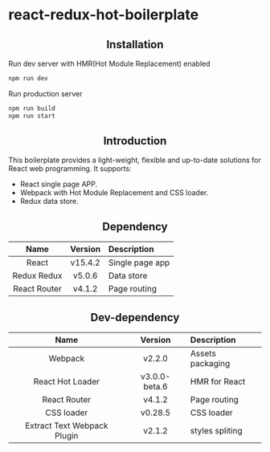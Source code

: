 # react-redux-hot-boilerplate

<h2 align="center">Installation</h2>

Run dev server with HMR(Hot Module Replacement) enabled

```bash
npm run dev
```

Run production server

```bash
npm run build
npm run start
```

<h2 align="center">Introduction</h2>

This boilerplate provides a light-weight, flexible and up-to-date solutions for React web programming. It supports:

* React single page APP.
* Webpack with Hot Module Replacement and CSS loader.
* Redux data store.

<h2 align="center">Dependency</h2>

|Name|Version|Description|
|:--:|:----:|:----------|
|React|v15.4.2|Single page app|
|Redux Redux|v5.0.6|Data store|
|React Router|v4.1.2|Page routing|

<h2 align="center">Dev-dependency</h2>

|Name|Version|Description|
|:--:|:----:|:----------|
|Webpack|v2.2.0|Assets packaging|
|React Hot Loader|v3.0.0-beta.6|HMR for React|
|React Router|v4.1.2|Page routing|
|CSS loader|v0.28.5|CSS loader|
|Extract Text Webpack Plugin|v2.1.2|styles spliting|

